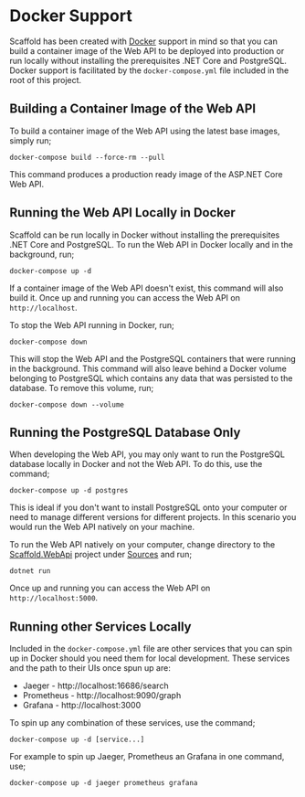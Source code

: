 # Docker Support #

Scaffold has been created with [Docker](https://www.docker.com/) support in mind so that you can build a container image of the Web API to be deployed into production or run locally without installing the prerequisites .NET Core and PostgreSQL. Docker support is facilitated by the `docker-compose.yml` file included in the root of this project.

## Building a Container Image of the Web API ##

To build a container image of the Web API using the latest base images, simply run;

`docker-compose build --force-rm --pull`

This command produces a production ready image of the ASP.NET Core Web API.

## Running the Web API Locally in Docker ##

Scaffold can be run locally in Docker without installing the prerequisites .NET Core and PostgreSQL. To run the Web API in Docker locally and in the background, run;

`docker-compose up -d`

If a container image of the Web API doesn't exist, this command will also build it. Once up and running you can access the Web API on `http://localhost`.

To stop the Web API running in Docker, run;

`docker-compose down`

This will stop the Web API and the PostgreSQL containers that were running in the background. This command will also leave behind a Docker volume belonging to PostgreSQL which contains any data that was persisted to the database. To remove this volume, run;

`docker-compose down --volume`

## Running the PostgreSQL Database Only ##

When developing the Web API, you may only want to run the PostgreSQL database locally in Docker and not the Web API. To do this, use the command;

`docker-compose up -d postgres`

This is ideal if you don't want to install PostgreSQL onto your computer or need to manage different versions for different projects. In this scenario you would run the Web API natively on your machine.

To run the Web API natively on your computer, change directory to the [Scaffold.WebApi](../Sources/Scaffold.WebApi) project under [Sources](../Sources) and run;

`dotnet run`

Once up and running you can access the Web API on `http://localhost:5000`.

## Running other Services Locally ##

Included in the `docker-compose.yml` file are other services that you can spin up in Docker should you need them for local development. These services and the path to their UIs once spun up are:

- Jaeger - http://localhost:16686/search
- Prometheus - http://localhost:9090/graph
- Grafana - http://localhost:3000

To spin up any combination of these services, use the command;

`docker-compose up -d [service...]`

For example to spin up Jaeger, Prometheus an Grafana in one command, use;

`docker-compose up -d jaeger prometheus grafana`

